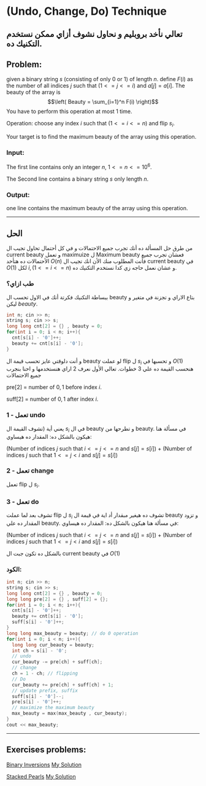 # (Undo, Change, Do) Technique 


## تعالي نأخد بروبليم و نحاول نشوف أزاي ممكن نستخدم التكنيك ده.
## Problem:
given a binary string $s$ (consisting of only $0$ or $1$) of length $n$. define $F(i)$ as the number of all indices $j$ such that ($1 <= j <= i$) and $a[j] = a[i]$.
The beauty of the array is $$\left( Beauty = \sum_{i=1}^n F(i) \right)$$
You have to perform this operation at most 1 time.

Operation: choose any index $i$ such that ($1<= i <= n$) and flip $s_i$.

Your target is to find the maximum beauty of the array using this operation.
### Input:
The first line contains only an integer $n$, $1 <= n <= 10^6$.

The Second line contains a binary string $s$ only length $n$. 
### Output:
one line contains the maximum beauty of the array using this operation.
***
## الحل
من طرق حل المسألة ده أنك تجرب جميع الاحتمالات و في كل أحتمال تحاول تجيب ال current beauty و تعمل maximuize ل Maximum beauty
فعشان تجرب جميع الأحتمالات ده هتأخد $O(n)$ فأنت المطلوب منك الأن انك تجيب ال current beauty في $O(1)$  لكل $i , (1 <= i <= n)$ و عشان نعمل حاجه زي كدا نستخدم التكنيك ده.
### طب ازاي؟
ببساطة التكنيك فكرتة أنك في الاول تحسب ال beauty بتاع الاراي و تجزنة في متغير و ليكن $beauty$.
```c++
int n; cin >> n;
string s; cin >> s;
long long cnt[2] = {} , beauty = 0;
for(int i = 0; i < n; i++){
  cnt[s[i] - '0']++;
  beauty += cnt[s[i] - '0'];
}
```
و أنت دلوقتي عايز تحسب قيمة ال beauty لو عملت flip ل $s_i$ و تحسبها في $O(1)$
هنحسب القيمة ده علي 3 خطوات.
تعالي الأول نعرف 2 اراي هنستخدمها و احنا بنجرب جميع الاحتمالات

pre[2] =  number of $0 , 1$ before index $i$.

suff[2] =  number of $0 , 1$ after index $i$.
### 1 - تعمل undo 
يعني أية (تشوف القيمة ال $s_i$ في ال beauty و تطرحها من beauty.
في مسألة هنا هيكون بالشكل ده: المقدار ده هيساوي:

(Number of indices $j$ such that $i <= j <= n$ and $s[j] = s[i]$) $+$ (Number of indices $j$ such that $1<= j < i$ and $s[j] = s[i]$)

### 2 - تعمل change 
تعمل flip ل $s_i$.
### 3 - تعمل do 
تشوف بعد لما عملت flip ل $s_i$ تشوف ده هيغير مبقدار أد اية في قيمة ال beauty و تزود المقدار ده علي beauty.
في مسألة هنا هيكون بالشكل ده: المقدار ده هيساوي:


(Number of indices $j$ such that $i <= j <= n$ and $s[j] = s[i]$) $+$ (Number of indices $j$ such that $1<= j < i$ and $s[j] = s[i]$)

بالشكل ده تكون جبت ال current beauty في  $O(1)$ 
### الكود:
```c++
int n; cin >> n;
string s; cin >> s;
long long cnt[2] = {} , beauty = 0;
long long pre[2] = {} , suff[2] = {};
for(int i = 0; i < n; i++){
  cnt[s[i] - '0']++;
  beauty += cnt[s[i] - '0'];
  suff[s[i] - '0']++;
}
long long max_beauty = beauty; // do 0 operation
for(int i = 0; i < n; i++){
  long long cur_beauty = beauty;
  int ch = s[i] - '0';
  // undo
  cur_beauty -= pre[ch] + suff[ch];
  // change
  ch = 1 - ch; // flipping
  // Do
  cur_beauty += pre[ch] + suff[ch] + 1;
  // update prefix, suffix
  suff[s[i] - '0']--;
  pre[s[i] - '0']++;
  // maximize the maximum beauty
  max_beauty = max(max_beauty , cur_beauty);
}
cout << max_beauty;
```
***
## Exercises problems:
[Binary Inversions](https://codeforces.com/problemset/problem/1760/E) [My Solution](https://codeforces.com/contest/1760/submission/217262410)

[Stacked Pearls](https://codeforces.com/gym/104426/problem/E) [My Solution](https://ideone.com/o2ftwO)
